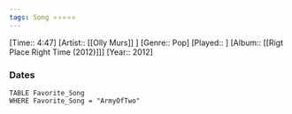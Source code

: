 ```yaml
---
tags: Song ⭐⭐⭐⭐⭐ 
---
```

[Time:: 4:47]
[Artist:: [[Olly Murs]] ]
[Genre:: Pop]
[Played:: ]
[Album:: [[Rigt Place Right Time (2012)]]]
[Year:: 2012]
### Dates
````dataview
TABLE Favorite_Song
WHERE Favorite_Song = "ArmyOfTwo"
````